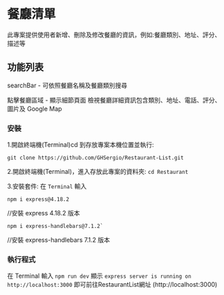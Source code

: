 # 餐廳清單

此專案提供使用者新增、刪除及修改餐廳的資訊，例如:餐廳類別、地址、評分、描述等

## 功能列表

searchBar - 可依照餐廳名稱及餐廳類別搜尋

點擊餐廳區域 - 顯示細節頁面
檢視餐廳詳細資訊包含類別、地址、電話、評分、圖片及 Google Map

### 安裝

1.開啟終端機(Terminal)cd 到存放專案本機位置並執行:
```
git clone https://github.com/GHSergio/Restaurant-List.git
```
2.開啟終端機(Terminal)，進入存放此專案的資料夾:
`cd Restaurant`

3.安裝套件:
在 `Terminal` 輸入
```
npm i express@4.18.2
```
//安裝 express 4.18.2 版本
```
npm i express-handlebars@7.1.2`
```
//安裝 express-handlebars 7.1.2 版本

### 執行程式

在 Terminal 輸入 `npm run dev`
顯示 `express server is running on http://localhost:3000` 
即可前往RestaurantList網址 (http://localhost:3000)
  
